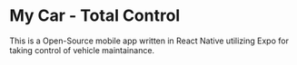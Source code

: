 # My Car - Total Control

This is a Open-Source mobile app written in React Native utilizing Expo for taking control of vehicle maintainance.
